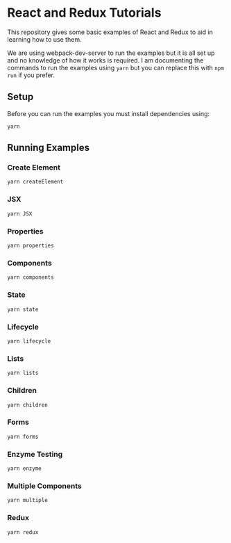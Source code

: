 # React and Redux Tutorials

This repository gives some basic examples of React and Redux to aid in learning how to use them.

We are using webpack-dev-server to run the examples but it is all set up and no knowledge of how it works is required.  I am documenting the commands to run the examples using `yarn` but you can replace this with `npm run` if you prefer.

## Setup

Before you can run the examples you must install dependencies using:

```
yarn
```

## Running Examples

### Create Element

```
yarn createElement
``` 
### JSX

```
yarn JSX
``` 
### Properties

```
yarn properties
``` 
### Components

```
yarn components
``` 
### State

```
yarn state
``` 
### Lifecycle

```
yarn lifecycle
``` 
### Lists

```
yarn lists
``` 
### Children

```
yarn children
``` 
### Forms

```
yarn forms
``` 
### Enzyme Testing

```
yarn enzyme
``` 
### Multiple Components

```
yarn multiple
``` 
### Redux

```
yarn redux
``` 
